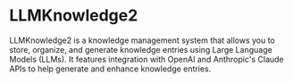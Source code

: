 # LLMKnowledge2
LLMKnowledge2 is a knowledge management system that allows you to store, organize, and generate knowledge entries using Large Language Models (LLMs). It features integration with OpenAI and Anthropic's Claude APIs to help generate and enhance knowledge entries.
